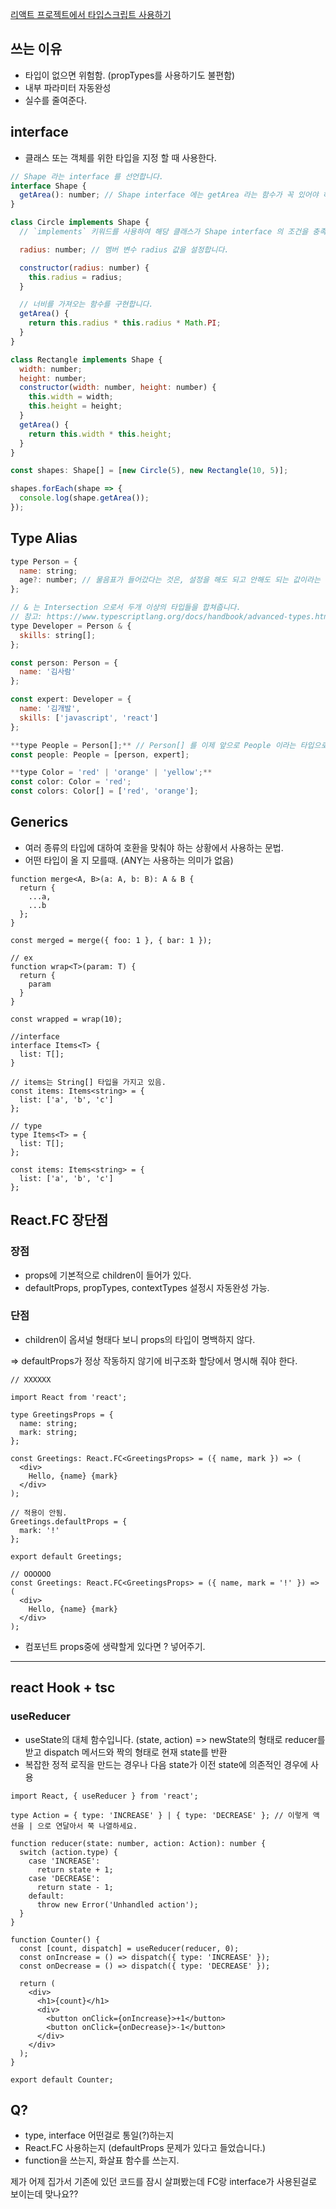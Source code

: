 [리액트 프로젝트에서 타입스크립트 사용하기](https://velog.io/@velopert/using-react-with-typescript)

## 쓰는 이유

- 타입이 없으면 위험함. (propTypes를 사용하기도 불편함)
- 내부 파라미터 자동완성
- 실수를 줄여준다.

## interface

- 클래스 또는 객체를 위한 타입을 지정 할 때 사용한다.

```jsx
// Shape 라는 interface 를 선언합니다.
interface Shape {
  getArea(): number; // Shape interface 에는 getArea 라는 함수가 꼭 있어야 하며 해당 함수의 반환값은 숫자입니다.
}

class Circle implements Shape {
  // `implements` 키워드를 사용하여 해당 클래스가 Shape interface 의 조건을 충족하겠다는 것을 명시합니다.

  radius: number; // 멤버 변수 radius 값을 설정합니다.

  constructor(radius: number) {
    this.radius = radius;
  }

  // 너비를 가져오는 함수를 구현합니다.
  getArea() {
    return this.radius * this.radius * Math.PI;
  }
}

class Rectangle implements Shape {
  width: number;
  height: number;
  constructor(width: number, height: number) {
    this.width = width;
    this.height = height;
  }
  getArea() {
    return this.width * this.height;
  }
}

const shapes: Shape[] = [new Circle(5), new Rectangle(10, 5)];

shapes.forEach(shape => {
  console.log(shape.getArea());
});
```

## Type Alias

```jsx
type Person = {
  name: string;
  age?: number; // 물음표가 들어갔다는 것은, 설정을 해도 되고 안해도 되는 값이라는 것을 의미합니다.
};

// & 는 Intersection 으로서 두개 이상의 타입들을 합쳐줍니다.
// 참고: https://www.typescriptlang.org/docs/handbook/advanced-types.html#intersection-types
type Developer = Person & {
  skills: string[];
};

const person: Person = {
  name: '김사람'
};

const expert: Developer = {
  name: '김개발',
  skills: ['javascript', 'react']
};

**type People = Person[];** // Person[] 를 이제 앞으로 People 이라는 타입으로 사용 할 수 있습니다.
const people: People = [person, expert];

**type Color = 'red' | 'orange' | 'yellow';**
const color: Color = 'red';
const colors: Color[] = ['red', 'orange'];
```

## Generics

- 여러 종류의 타입에 대하여 호환을 맞춰야 하는 상황에서 사용하는 문법.
- 어떤 타입이 올 지 모를때. (ANY는 사용하는 의미가 없음)

```tsx
function merge<A, B>(a: A, b: B): A & B {
  return {
    ...a,
    ...b
  };
}

const merged = merge({ foo: 1 }, { bar: 1 });

// ex
function wrap<T>(param: T) {
  return {
    param
  }
}

const wrapped = wrap(10);

//interface
interface Items<T> {
  list: T[];
}

// items는 String[] 타입을 가지고 있음. 
const items: Items<string> = {
  list: ['a', 'b', 'c']
};

// type
type Items<T> = {
  list: T[];
};

const items: Items<string> = {
  list: ['a', 'b', 'c']
};
```

## React.FC 장단점

### 장점

- props에 기본적으로 children이 들어가 있다.
- defaultProps, propTypes, contextTypes 설정시 자동완성 가능.

### 단점

- children이 옵셔널 형태다 보니 props의 타입이 명백하지 않다.

⇒ defaultProps가 정상 작동하지 않기에 비구조화 할당에서 명시해 줘야 한다. 

```tsx
// XXXXXX

import React from 'react';

type GreetingsProps = {
  name: string;
  mark: string;
};

const Greetings: React.FC<GreetingsProps> = ({ name, mark }) => (
  <div>
    Hello, {name} {mark}
  </div>
);

// 적용이 안됨.
Greetings.defaultProps = {
  mark: '!'
};

export default Greetings;

// OOOOOO
const Greetings: React.FC<GreetingsProps> = ({ name, mark = '!' }) => (
  <div>
    Hello, {name} {mark}
  </div>
);
```

- 컴포넌트 props중에 생략할게 있다면 ? 넣어주기.

---

## react Hook + tsc

### useReducer

- useState의 대체 함수입니다. (state, action) => newState의 형태로 reducer를 받고 dispatch 메서드와 짝의 형태로 현재 state를 반환
- 복잡한 정적 로직을 만드는 경우나 다음 state가 이전 state에 의존적인 경우에 사용

```tsx
import React, { useReducer } from 'react';

type Action = { type: 'INCREASE' } | { type: 'DECREASE' }; // 이렇게 액션을 | 으로 연달아서 쭉 나열하세요.

function reducer(state: number, action: Action): number {
  switch (action.type) {
    case 'INCREASE':
      return state + 1;
    case 'DECREASE':
      return state - 1;
    default:
      throw new Error('Unhandled action');
  }
}

function Counter() {
  const [count, dispatch] = useReducer(reducer, 0);
  const onIncrease = () => dispatch({ type: 'INCREASE' });
  const onDecrease = () => dispatch({ type: 'DECREASE' });

  return (
    <div>
      <h1>{count}</h1>
      <div>
        <button onClick={onIncrease}>+1</button>
        <button onClick={onDecrease}>-1</button>
      </div>
    </div>
  );
}

export default Counter;
```

## Q?

- type, interface 어떤걸로 통일(?)하는지
- React.FC 사용하는지 (defaultProps 문제가 있다고 들었습니다.)
- function을 쓰는지, 화살표 함수를 쓰는지.

제가 어제 집가서 기존에 있던 코드를 잠시 살펴봤는데 FC랑 interface가 사용된걸로 보이는데 맞나요??
